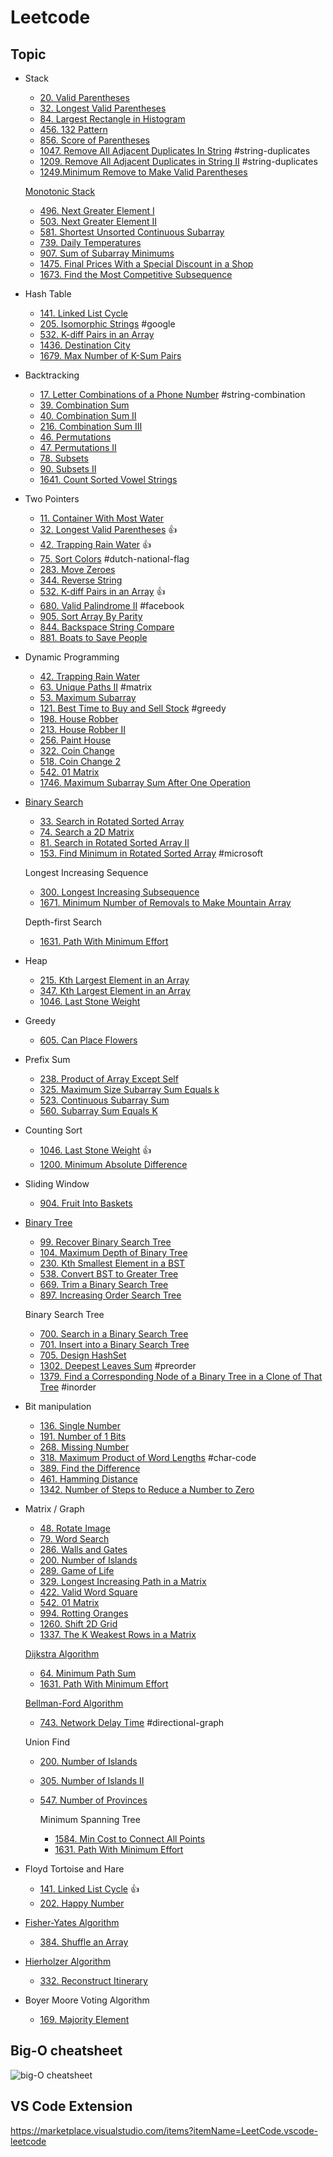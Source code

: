 # Leetcode

## Topic

- Stack

  - [20. Valid Parentheses](20.valid-parentheses.js)
  - [32. Longest Valid Parentheses](32.longest-valid-parentheses/stack.js)
  - [84. Largest Rectangle in Histogram](84.largest-rectangle-in-histogram.js)
  - [456. 132 Pattern](456.132-pattern/stack.js)
  - [856. Score of Parentheses](856.score-of-parentheses/stack.js)
  - [1047. Remove All Adjacent Duplicates In String](1047.remove-all-adjacent-duplicates-in-string.js) #string-duplicates
  - [1209. Remove All Adjacent Duplicates in String II](1209.remove-all-adjacent-duplicates-in-string-ii.js) #string-duplicates
  - [1249.Minimum Remove to Make Valid Parentheses](1249.minimum-remove-to-make-valid-parentheses.js)

  [Monotonic Stack](./monotonic-stack/README.md)

  - [496. Next Greater Element I](496.next-greater-element-i.js)
  - [503. Next Greater Element II](503.next-greater-element-ii.js)
  - [581. Shortest Unsorted Continuous Subarray](581.shortest-unsorted-continuous-subarray/monotonic-stack.js)
  - [739. Daily Temperatures](739.daily-temperatures/monotonic-stack.js)
  - [907. Sum of Subarray Minimums](907.sum-of-subarray-minimums.js)
  - [1475. Final Prices With a Special Discount in a Shop](1475.final-prices-with-a-special-discount-in-a-shop.js)
  - [1673. Find the Most Competitive Subsequence](1673.find-the-most-competitive-subsequence.js)

- Hash Table

  - [141. Linked List Cycle](141.linked-list-cycle/hash-table.js)
  - [205. Isomorphic Strings](205.isomorphic-strings.js) #google
  - [532. K-diff Pairs in an Array](532.k-diff-pairs-in-an-array/hash-table.js)
  - [1436. Destination City](1436.destination-city.js)
  - [1679. Max Number of K-Sum Pairs](1679.max-number-of-k-sum-pairs/hashmap-single-pass.js)

- Backtracking

  - [17. Letter Combinations of a Phone Number](17.letter-combinations-of-a-phone-number.js) #string-combination
  - [39. Combination Sum](39.combination-sum.js)
  - [40. Combination Sum II](40.combination-sum-ii.js)
  - [216. Combination Sum III](216.combination-sum-iii.js)
  - [46. Permutations](46.permutations.js)
  - [47. Permutations II](47.permutations-ii.js)
  - [78. Subsets](78.subsets.js)
  - [90. Subsets II](90.subsets-ii.js)
  - [1641. Count Sorted Vowel Strings](1641.count-sorted-vowel-strings/backtracking.js)

- Two Pointers

  - [11. Container With Most Water](11.container-with-most-water.js)
  - [32. Longest Valid Parentheses](32.longest-valid-parentheses/two-pointers.js) 👍
  - [42. Trapping Rain Water](42.trapping-rain-water/two-pointers.js) 👍
  - [75. Sort Colors](75.sort-colors.js) #dutch-national-flag
  - [283. Move Zeroes](283.move-zeroes.js)
  - [344. Reverse String](344.reverse-string.js)
  - [532. K-diff Pairs in an Array](532.k-diff-pairs-in-an-array/two-pointers.js) 👍
  - [680. Valid Palindrome II](680.valid-palindrome-ii.js) #facebook
  - [905. Sort Array By Parity](905.sort-array-by-parity.js)
  - [844. Backspace String Compare](844.backspace-string-compare/two-pointer.js)
  - [881. Boats to Save People](881.boats-to-save-people.js)

- Dynamic Programming

  - [42. Trapping Rain Water](42.trapping-rain-water/dynamic-programming.js)
  - [63. Unique Paths II](63.unique-paths-ii.js) #matrix
  - [53. Maximum Subarray](53.maximum-subarray/kadane-algorithm.js)
  - [121. Best Time to Buy and Sell Stock](121.best-time-to-buy-and-sell-stock.js) #greedy
  - [198. House Robber](198.house-robber.js)
  - [213. House Robber II](213.house-robber-ii.js)
  - [256. Paint House](256.paint-house.js)
  - [322. Coin Change](322.coin-change.js)
  - [518. Coin Change 2](518.coin-change-2.js)
  - [542. 01 Matrix](542.01-matrix/dynamic-programming.js)
  - [1746. Maximum Subarray Sum After One Operation](1746.maximum-subarray-sum-after-one-operation.js)

- [Binary Search](./binary-search/README.md)

  - [33. Search in Rotated Sorted Array](33.search-in-rotated-sorted-array.js)
  - [74. Search a 2D Matrix](74.search-a-2-d-matrix/binary-search.js)
  - [81. Search in Rotated Sorted Array II](81.search-in-rotated-sorted-array-ii/binary-search.js)
  - [153. Find Minimum in Rotated Sorted Array](153.find-minimum-in-rotated-sorted-array.js) #microsoft

  Longest Increasing Sequence
  
  - [300. Longest Increasing Subsequence](300.longest-increasing-subsequence/binary-search.js)
  - [1671. Minimum Number of Removals to Make Mountain Array](1671.minimum-number-of-removals-to-make-mountain-array.js)

  Depth-first Search

  - [1631. Path With Minimum Effort](1631.path-with-minimum-effort/binary-search-using-dfs.js)

- Heap

  - [215. Kth Largest Element in an Array](215.kth-largest-element-in-an-array/heap.js)
  - [347. Kth Largest Element in an Array](347.top-k-frequent-elements/heap.js)
  - [1046. Last Stone Weight](1046.last-stone-weight/heap.js)

- Greedy

  - [605. Can Place Flowers](605.can-place-flowers.js)

- Prefix Sum

  - [238. Product of Array Except Self](238.product-of-array-except-self.js)
  - [325. Maximum Size Subarray Sum Equals k](325.maximum-size-subarray-sum-equals-k.js)
  - [523. Continuous Subarray Sum](523.continuous-subarray-sum.js)
  - [560. Subarray Sum Equals K](560.subarray-sum-equals-k.js)

- Counting Sort

  - [1046. Last Stone Weight](1046.last-stone-weight/counting-sort.js) 👍
  - [1200. Minimum Absolute Difference](1200.minimum-absolute-difference/counting-sort.js)

- Sliding Window

  - [904. Fruit Into Baskets](904.fruit-into-baskets.js)

- [Binary Tree](binary-tree/README.md)
  
  - [99. Recover Binary Search Tree](99.recover-binary-search-tree.js)
  - [104. Maximum Depth of Binary Tree](104.maximum-depth-of-binary-tree/iteration.js)
  - [230. Kth Smallest Element in a BST](230.kth-smallest-element-in-a-bst.js)
  - [538. Convert BST to Greater Tree](538.convert-bst-to-greater-tree/recursion.js)
  - [669. Trim a Binary Search Tree](669.trim-a-binary-search-tree.js)
  - [897. Increasing Order Search Tree](897.increasing-order-search-tree.js)

  Binary Search Tree

  - [700. Search in a Binary Search Tree](700.search-in-a-binary-search-tree/iteration.js)
  - [701. Insert into a Binary Search Tree](701.insert-into-a-binary-search-tree/iteration.js)
  - [705. Design HashSet](705.design-hash-set.js)
  - [1302. Deepest Leaves Sum](1302.deepest-leaves-sum/dfs-iteration.js) #preorder
  - [1379. Find a Corresponding Node of a Binary Tree in a Clone of That Tree](1379.find-a-corresponding-node-of-a-binary-tree-in-a-clone-of-that-tree/dfs-recursion.js) #inorder

- Bit manipulation
  
  - [136. Single Number](136.single-number/bit-manipulation.js)
  - [191. Number of 1 Bits](191.number-of-1-bits.js)
  - [268. Missing Number](268.missing-number/bit-manipulation.js)
  - [318. Maximum Product of Word Lengths](318.maximum-product-of-word-lengths.js) #char-code
  - [389. Find the Difference](389.find-the-difference/bit-manipulation.js)
  - [461. Hamming Distance](461.hamming-distance/bit-shift.js)
  - [1342. Number of Steps to Reduce a Number to Zero](1342.number-of-steps-to-reduce-a-number-to-zero.js)

- Matrix / Graph

  - [48. Rotate Image](48.rotate-image/reverse-diagonal-then-reverse-left-to-right.js)
  - [79. Word Search](79.word-search.js)
  - [286. Walls and Gates](286.walls-and-gates.js)
  - [200. Number of Islands](200.number-of-islands/breadth-first-search.js)
  - [289. Game of Life](289.game-of-life.js)
  - [329. Longest Increasing Path in a Matrix](329.longest-increasing-path-in-a-matrix.js)
  - [422. Valid Word Square](422.valid-word-square.js)
  - [542. 01 Matrix](542.01-matrix/breadth-first-search.js)
  - [994. Rotting Oranges](994.rotting-oranges.js)
  - [1260. Shift 2D Grid](1260.shift-2-d-grid.js)
  - [1337. The K Weakest Rows in a Matrix](1337.the-k-weakest-rows-in-a-matrix/vertical-iteration.js)

  [Dijkstra Algorithm](dijkstra-algorithm/README.md)

  - [64. Minimum Path Sum](64.minimum-path-sum/dijkstra-algorithm.js)
  - [1631. Path With Minimum Effort](1631.path-with-minimum-effort/dijkstra-algorithm.js)

  [Bellman-Ford Algorithm](bellman-ford-algorithm/README.md)

  - [743. Network Delay Time](743.network-delay-time.js) #directional-graph

  Union Find

  - [200. Number of Islands](200.number-of-islands/union-find.js)
  - [305. Number of Islands II](305.number-of-islands-ii.js)
  - [547. Number of Provinces](547.number-of-provinces/union-find.js)

    Minimum Spanning Tree

    - [1584. Min Cost to Connect All Points](1584.min-cost-to-connect-all-points/kruskal-algorithm.js)
    - [1631. Path With Minimum Effort](1631.path-with-minimum-effort/union-find.js)

- Floyd Tortoise and Hare

  - [141. Linked List Cycle](141.linked-list-cycle/floyd-tortoise-and-hare.js) 👍
  - [202. Happy Number](202.happy-number/floyd-tortoise-and-hare.js)

- [Fisher-Yates Algorithm](fisher-yates-algorithm/README.md)

  - [384. Shuffle an Array](384.shuffle-an-array.js)

- [Hierholzer Algorithm](hierholzer-algorithm/README.md)

  - [332. Reconstruct Itinerary](332.reconstruct-itinerary.js)


- Boyer Moore Voting Algorithm

  - [169. Majority Element](169.majority-element.js)

## Big-O cheatsheet

![big-O cheatsheet](big-o-cheatsheet.png)

## VS Code Extension

<https://marketplace.visualstudio.com/items?itemName=LeetCode.vscode-leetcode>
